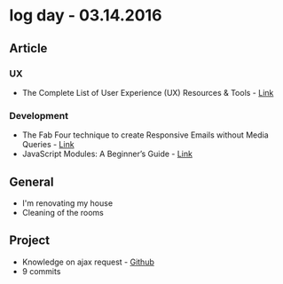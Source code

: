 # log day - 03.14.2016


## Article

 ### UX

  - The Complete List of User Experience (UX) Resources & Tools - [Link](https://medium.freecodecamp.com/the-complete-list-of-user-experience-ux-resources-tools-7af32aa129f6#.cfj4923w0)

 ### Development

  - The Fab Four technique to create Responsive Emails without Media Queries - [Link](https://medium.freecodecamp.com/the-fab-four-technique-to-create-responsive-emails-without-media-queries-baf11fdfa848#.guxynrcyd)
  - JavaScript Modules: A Beginner’s Guide - [Link](https://medium.freecodecamp.com/javascript-modules-a-beginner-s-guide-783f7d7a5fcc#.wlx68e1bw)


## General

 - I'm renovating my house
  - Cleaning of the rooms


## Project

 - Knowledge on ajax request - [Github](https://github.com/knowledge-solutions/knowledge-ajax)
  - 9 commits